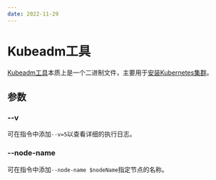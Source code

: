 ```yaml
---
date: 2022-11-29
---
```


# Kubeadm工具

[Kubeadm工具](https://kubernetes.io/zh-cn/docs/reference/setup-tools/kubeadm/)本质上是一个二进制文件，主要用于[安装Kubernetes集群](/zh/cloud-native/kubernetes/installation.md)。

## 参数

### --v

可在指令中添加`--v=5`以查看详细的执行日志。

### --node-name

可在指令中添加`--node-name $nodeName`指定节点的名称。